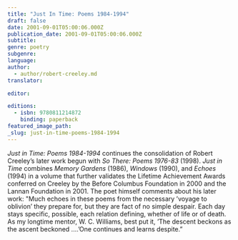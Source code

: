 ```yaml
---
title: "Just In Time: Poems 1984-1994"
draft: false
date: 2001-09-01T05:00:06.000Z
publication_date: 2001-09-01T05:00:06.000Z
subtitle:
genre: poetry
subgenre:
language:
author:
  - author/robert-creeley.md
translator:

editor:

editions:
  - isbn: 9780811214872
    binding: paperback
featured_image_path:
_slug: just-in-time-poems-1984-1994
---
```


_Just in Time: Poems 1984-1994_ continues the consolidation of Robert Creeley’s later work begun with _So There: Poems 1976-83_ (1998). _Just in Time_ combines _Memory Gardens_ (1986), _Windows_ (1990), and _Echoes_ (1994) in a volume that further validates the Lifetime Achievement Awards conferred on Creeley by the Before Columbus Foundation in 2000 and the Lannan Foundation in 2001. The poet himself comments about his later work: "Much echoes in these poems from the necessary ’voyage to oblivion’ they prepare for, but they are fact of no simple despair. Each day stays specific, possible, each relation defining, whether of life or of death. As my longtime mentor, W. C. Williams, best put it, ’The descent beckons as the ascent beckoned ....’One continues and learns despite.”


